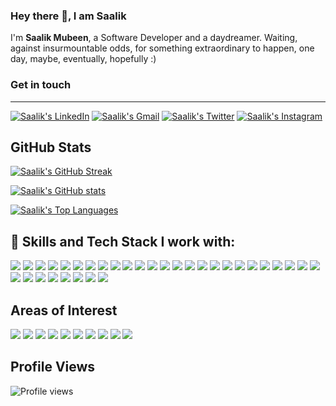 ### Hey there 👋, I am Saalik

I'm **Saalik Mubeen**, a Software Developer and a daydreamer. Waiting, against insurmountable odds, 
for something extraordinary to happen, one day, maybe, eventually, hopefully :) 



### Get in touch
-------

[![Saalik's LinkedIn](https://img.shields.io/badge/linkedin-%230077B5.svg?&style=for-the-badge&logo=linkedin&logoColor=white)](https://www.linkedin.com/in/saalikmubeen)
[![Saalik's Gmail](https://img.shields.io/badge/Gmail-D14836?style=for-the-badge&logo=gmail&logoColor=white)](mailto:salikmubien@gmail.com?subject=Hey%20Saalik,%20you%20are%20awesome)
[![Saalik's Twitter](https://img.shields.io/badge/twitter-%231DA1F2.svg?&style=for-the-badge&logo=twitter&logoColor=white)](https://www.twitter.com/salik_mubeen)
[![Saalik's Instagram](https://img.shields.io/badge/Instagram-E4405F?style=for-the-badge&logo=instagram&logoColor=white)](https://www.instagram.com/salikmubeen/)

GitHub Stats
------------
[![Saalik's GitHub Streak](http://github-readme-streak-stats.herokuapp.com?user=saalikmubeen&theme=tokyonight)](https://github.com/saalikmubeen)

[![Saalik's GitHub stats](https://github-readme-stats.vercel.app/api?username=saalikmubeen&show_icons=true&include_all_commits=true&count_private=true&hide=html,css&title_color=ffffff&text_color=c9cacc&icon_color=4AB197&bg_color=1A2B34)](https://github.com/saalikmubeen)

[![Saalik's Top Languages](https://github-readme-stats.vercel.app/api/top-langs/?username=saalikmubeen&layout=compact&langs_count=6&hide=html,css&title_color=ffffff&text_color=c9cacc&icon_color=4AB197&bg_color=1A2B34)](https://github.com/saalikmubeen)

## 💼 Skills and Tech Stack I work with:

![](https://img.shields.io/badge/Code-HTML-informational?style=flat&logo=html5&logoColor=white&color=4AB197)
![](https://img.shields.io/badge/Code-CSS3-informational?style=flat&logo=css3&logoColor=white&color=4AB197)
![](https://img.shields.io/badge/Code-React-informational?style=flat&logo=react&logoColor=white&color=4AB197)
![](https://img.shields.io/badge/Code-Redux-informational?style=flat&logo=Redux&logoColor=white&color=4AB197)
![](https://img.shields.io/badge/Code-Gatsby-informational?style=flat&logo=gatsby&logoColor=white&color=4AB197)
![](https://img.shields.io/badge/Code-Next.js-informational?style=flat&logo=next.js&logoColor=white&color=4AB197)
![](https://img.shields.io/badge/Code-JavaScript-informational?style=flat&logo=JavaScript&logoColor=white&color=4AB197)
![](https://img.shields.io/badge/Code-TypeScript-informational?style=flat&logo=TypeScript&logoColor=white&color=4AB197)
![](https://img.shields.io/badge/Code-Express-informational?style=flat&logo=express&logoColor=white&color=4AB197)
![](https://img.shields.io/badge/Code-NestJS-informational?style=flat&logo=nest.js&logoColor=white&color=4AB197)
![](https://img.shields.io/badge/Code-MongoDB-informational?style=flat&logo=mongodb&logoColor=white&color=4AB197)
![](https://img.shields.io/badge/Code-Node.js-informational?style=flat&logo=node.js&logoColor=white&color=4AB197)
![](https://img.shields.io/badge/Code-GraphQL-informational?style=flat&logo=graphql&logoColor=white&color=4AB197)
![](https://img.shields.io/badge/Code-Electron-informational?style=flat&logo=electron&logoColor=white&color=4AB197)
![](https://img.shields.io/badge/Code-ReactNative-informational?style=flat&logo=react&logoColor=white&color=4AB197)
![](https://img.shields.io/badge/Code-Python-informational?style=flat&logo=python&logoColor=white&color=4AB197)
![](https://img.shields.io/badge/Code-Django-informational?style=flat&logo=django&logoColor=white&color=4AB197)
![](https://img.shields.io/badge/Code-Rust-informational?style=flat&logo=rust&logoColor=white&color=4AB197)
![](https://img.shields.io/badge/Code-PostgreSQL-informational?style=flat&logo=postgresql&logoColor=white&color=4AB197)
![](https://img.shields.io/badge/Code-MySQL-informational?style=flat&logo=MySQL&logoColor=white&color=4AB197)
![](https://img.shields.io/badge/Code-Redis-informational?style=flat&logo=redis&logoColor=white&color=4AB197)
![](https://img.shields.io/badge/Code-Nginx-informational?style=flat&logo=nginx&logoColor=white&color=4AB197)
![](https://img.shields.io/badge/Code-Docker-informational?style=flat&logo=docker&logoColor=white&color=4AB197)
![](https://img.shields.io/badge/Code-Kubernetes-informational?style=flat&logo=kubernetes&logoColor=white&color=4AB197)
![](https://img.shields.io/badge/Code-Firebase-informational?style=flat&logo=firebase&logoColor=white&color=4AB197)
![](https://img.shields.io/badge/Code-AWS-informational?style=flat&logo=amazon&logoColor=white&color=4AB197)
![](https://img.shields.io/badge/Code-TravisCI-informational?style=flat&logo=travisci&logoColor=white&color=4AB197)
![](https://img.shields.io/badge/Code-CircleCI-informational?style=flat&logo=circleci&logoColor=white&color=4AB197)
![](https://img.shields.io/badge/Code-Git-informational?style=flat&logo=git&logoColor=white&color=4AB197)
![](https://img.shields.io/badge/Code-GitHub-informational?style=flat&logo=github&logoColor=white&color=4AB197)
![](https://img.shields.io/badge/Code-Heroku-informational?style=flat&logo=heroku&logoColor=white&color=4AB197)
![](https://img.shields.io/badge/Code-Netlify-informational?style=flat&logo=netlify&logoColor=white&color=4AB197)
![](https://img.shields.io/badge/Code-Vercel-informational?style=flat&logo=vercel&logoColor=white&color=4AB197)


## Areas of Interest 

![](https://img.shields.io/badge/Microservices-informational?style=flat&logoColor=white&color=4AB197)
![](https://img.shields.io/badge/Microfrontends-informational?style=flat&logoColor=white&color=4AB197)
![](https://img.shields.io/badge/DistributedSystems-informational?style=flat&logoColor=white&color=4AB197)
![](https://img.shields.io/badge/SystemDesign-informational?style=flat&logoColor=white&color=4AB197)
![](https://img.shields.io/badge/DatabaseDesign-informational?style=flat&logoColor=white&color=4AB197)
![](https://img.shields.io/badge/FullstackEngineering-informational?style=flat&logoColor=white&color=4AB197)
![](https://img.shields.io/badge/Web3/DecentrailizedApps-informational?style=flat&logoColor=white&color=4AB197)
![](https://img.shields.io/badge/Blockchain-informational?style=flat&logoColor=white&color=4AB197)
![](https://img.shields.io/badge/Serverless-informational?style=flat&logoColor=white&color=4AB197)
![](https://img.shields.io/badge/CloudComputing-informational?style=flat&logoColor=white&color=4AB197)

## Profile Views

![Profile views](https://gpvc.arturio.dev/saalikmubeen)

<!--
**saalikmubeen/saalikmubeen** is a ✨ _special_ ✨ repository because its `README.md` (this file) appears on your GitHub profile.

Here are some ideas to get you started:

- 🔭 I’m currently working on ...
- 🌱 I’m currently learning ...
- 👯 I’m looking to collaborate on ...
- 🤔 I’m looking for help with ...
- 💬 Ask me about ...
- 📫 How to reach me: ...
- 😄 Pronouns: ...
- ⚡ Fun fact: ...
-->
